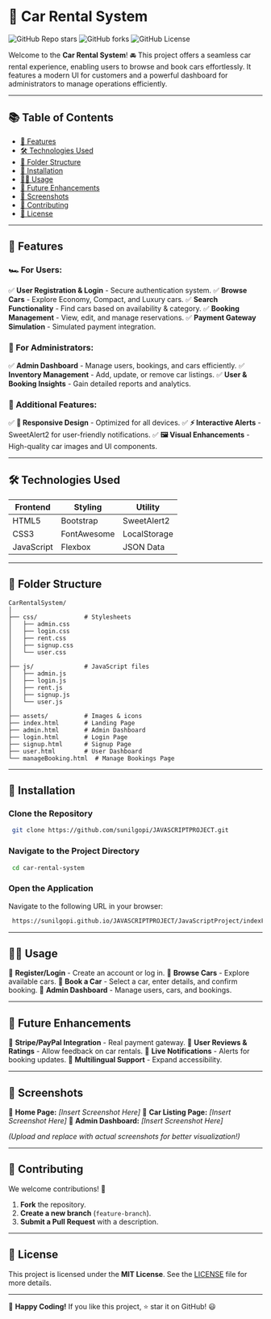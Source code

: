 # 🚗 Car Rental System

![GitHub Repo stars](https://img.shields.io/github/stars/sunilgopi/JAVASCRIPTPROJECT?style=social)
![GitHub forks](https://img.shields.io/github/forks/sunilgopi/JAVASCRIPTPROJECT?style=social)
![GitHub License](https://img.shields.io/github/license/sunilgopi/JAVASCRIPTPROJECT)

Welcome to the **Car Rental System**! 🚘 This project offers a seamless car rental experience, enabling users to browse and book cars effortlessly. It features a modern UI for customers and a powerful dashboard for administrators to manage operations efficiently.

---

## 📚 Table of Contents

- [🌟 Features](#-features)
- [🛠️ Technologies Used](#-technologies-used)
- [📂 Folder Structure](#-folder-structure)
- [🚀 Installation](#-installation)
- [🧑‍💻 Usage](#-usage)
- [🚧 Future Enhancements](#-future-enhancements)
- [📸 Screenshots](#-screenshots)
- [🤝 Contributing](#-contributing)
- [📜 License](#-license)

---

## 🌟 Features

### 🏎️ For Users:
✅ **User Registration & Login** - Secure authentication system.
✅ **Browse Cars** - Explore Economy, Compact, and Luxury cars.
✅ **Search Functionality** - Find cars based on availability & category.
✅ **Booking Management** - View, edit, and manage reservations.
✅ **Payment Gateway Simulation** - Simulated payment integration.

### 🏢 For Administrators:
✅ **Admin Dashboard** - Manage users, bookings, and cars efficiently.
✅ **Inventory Management** - Add, update, or remove car listings.
✅ **User & Booking Insights** - Gain detailed reports and analytics.

### 🎨 Additional Features:
✅ **📱 Responsive Design** - Optimized for all devices.
✅ **⚡ Interactive Alerts** - SweetAlert2 for user-friendly notifications.
✅ **🖼️ Visual Enhancements** - High-quality car images and UI components.

---

## 🛠️ Technologies Used

| Frontend      | Styling     | Utility       |
|--------------|------------|--------------|
| HTML5        | Bootstrap  | SweetAlert2  |
| CSS3         | FontAwesome| LocalStorage |
| JavaScript   | Flexbox    | JSON Data    |

---

## 📂 Folder Structure

```plaintext
CarRentalSystem/
│
├── css/             # Stylesheets
│   ├── admin.css
│   ├── login.css
│   ├── rent.css
│   ├── signup.css
│   └── user.css
│
├── js/              # JavaScript files
│   ├── admin.js
│   ├── login.js
│   ├── rent.js
│   ├── signup.js
│   └── user.js
│
├── assets/          # Images & icons
├── index.html       # Landing Page
├── admin.html       # Admin Dashboard
├── login.html       # Login Page
├── signup.html      # Signup Page
├── user.html        # User Dashboard
└── manageBooking.html  # Manage Bookings Page
```

---

## 🚀 Installation

### Clone the Repository
```bash
 git clone https://github.com/sunilgopi/JAVASCRIPTPROJECT.git
```

### Navigate to the Project Directory
```bash
 cd car-rental-system
```

### Open the Application
Navigate to the following URL in your browser:
```bash
 https://sunilgopi.github.io/JAVASCRIPTPROJECT/JavaScriptProject/indexFiles/index.html
```

---

## 🧑‍💻 Usage

🔹 **Register/Login** - Create an account or log in.
🔹 **Browse Cars** - Explore available cars.
🔹 **Book a Car** - Select a car, enter details, and confirm booking.
🔹 **Admin Dashboard** - Manage users, cars, and bookings.

---

## 🚧 Future Enhancements

🔹 **Stripe/PayPal Integration** - Real payment gateway.
🔹 **User Reviews & Ratings** - Allow feedback on car rentals.
🔹 **Live Notifications** - Alerts for booking updates.
🔹 **Multilingual Support** - Expand accessibility.

---

## 📸 Screenshots

🔹 **Home Page:** *[Insert Screenshot Here]*
🔹 **Car Listing Page:** *[Insert Screenshot Here]*
🔹 **Admin Dashboard:** *[Insert Screenshot Here]*

*(Upload and replace with actual screenshots for better visualization!)*

---

## 🤝 Contributing

We welcome contributions! 🚀
1. **Fork** the repository.
2. **Create a new branch** (`feature-branch`).
3. **Submit a Pull Request** with a description.

---

## 📜 License

This project is licensed under the **MIT License**. See the [LICENSE](LICENSE) file for more details.

---

🚀 **Happy Coding!** If you like this project, ⭐ star it on GitHub! 😃
